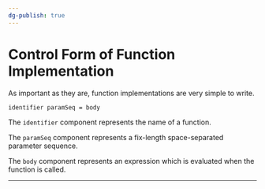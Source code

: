 ```yaml
---
dg-publish: true
---
```


# Control Form of Function Implementation

As important as they are, function implementations are very simple to write.

```markdown
identifier paramSeq = body
```

The `identifier` component represents the name of a function.

The `paramSeq` component represents a fix-length space-separated parameter sequence.

The `body` component represents an expression which is evaluated when the function is called.

---